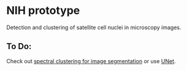 # NIH prototype
Detection and clustering of satellite cell nuclei in microscopy images.


## To Do:

Check out [spectral clustering for image segmentation](http://scikit-learn.org/stable/auto_examples/cluster/plot_segmentation_toy.html#sphx-glr-auto-examples-cluster-plot-segmentation-toy-py) or use [UNet](https://lmb.informatik.uni-freiburg.de/people/ronneber/u-net/?fbclid=IwAR22ifCCuiKOnzGFAu7Mcdy23osas_kzEw_zPw1g5Lm2EyDSVxAoes6YofQ).
